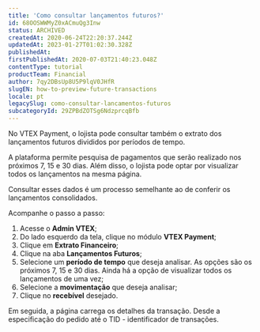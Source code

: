 ```yaml
---
title: 'Como consultar lançamentos futuros?'
id: 68OOSWWMyZ0xACmuQg3Inw
status: ARCHIVED
createdAt: 2020-06-24T22:20:37.244Z
updatedAt: 2023-01-27T01:02:30.328Z
publishedAt: 
firstPublishedAt: 2020-07-03T21:40:23.048Z
contentType: tutorial
productTeam: Financial
author: 7qy2DBsUp8U5P9lqV0JHfR
slugEN: how-to-preview-future-transactions
locale: pt
legacySlug: como-consultar-lancamentos-futuros
subcategoryId: 29ZPBdZOTSg6NdzprcqBfb
---
```


No VTEX Payment, o lojista pode consultar também o extrato dos lançamentos futuros divididos por períodos de tempo. 

A plataforma permite pesquisa de pagamentos que serão realizado nos próximos 7, 15 e 30 dias. Além disso, o lojista pode optar por visualizar todos os lançamentos na mesma página. 

Consultar esses dados é um processo semelhante ao de conferir os lançamentos consolidados. 

Acompanhe o passo a passo:

1. Acesse o __Admin VTEX__;
2. Do lado esquerdo da tela, clique no módulo __VTEX Payment__;
3. Clique em __Extrato Financeiro__; 
4. Clique na aba __Lançamentos Futuros__;
5. Selecione um __período de tempo__ que deseja analisar. As opções são os próximos 7, 15 e 30 dias. Ainda há a opção de visualizar todos os lançamentos de uma vez;
6. Selecione a __movimentação__ que deseja analisar;
7. Clique no __recebível__ desejado. 

Em seguida, a página carrega os detalhes da transação. Desde a especificação do pedido até o TID - identificador de transações.
